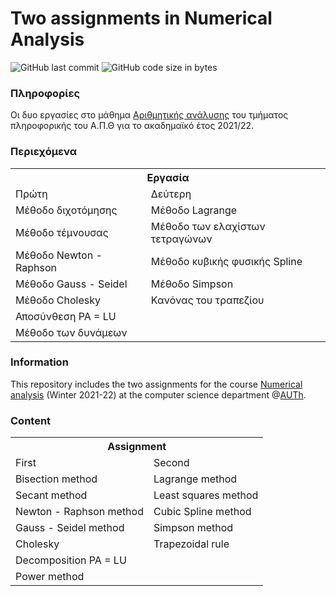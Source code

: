 # Two assignments in Numerical Analysis

<img alt="GitHub last commit" src="https://img.shields.io/github/last-commit/akorkos/Projects-in-Numerical-Analysis"> <img alt="GitHub code size in bytes" src="https://img.shields.io/github/languages/code-size/akorkos/Projects-in-Numerical-Analysis">

### Πληροφορίες 
Οι δυο εργασίες στο μάθημα [Αριθμητικής ανάλυσης](https://elearning.auth.gr/enrol/index.php?id=7942) του τμήματος πληροφορικής του Α.Π.Θ για το ακαδημαϊκό έτος 2021/22. <br />

### Περιεχόμενα 

<table style="width:100%">
  <tr>
    <th colspan="2">Εργασία</th>
  </tr>
  <tr>
    <td>Πρώτη</td>
    <td>Δεύτερη</td>
   </tr>
  <tr>
    <td>Μέθοδο διχοτόμησης</td>
    <td>Μέθοδο Lagrange </td>
  </tr>
  <tr>
    <td>Μέθοδο τέμνουσας</td>
    <td>Μέθοδο των ελαχίστων τετραγώνων</td>
  </tr>
  <tr>
    <td>Μέθοδο Newton - Raphson</td>
    <td>Μέθοδο κυβικής φυσικής Spline</td>
  </tr>
  <tr>
    <td>Μέθοδο Gauss - Seidel</td>
    <td>Μέθοδο Simpson</td>
  </tr>
  <tr>
    <td>Μέθοδο Cholesky</td>
    <td>Κανόνας του τραπεζίου</td>
  </tr>
  <tr>
    <td>Αποσύνθεση PA = LU</td>
    <td rowspan="2"></td>
  </tr>
  <tr>
    <td>Μέθοδο των δυνάμεων</td>
  </tr>
</table>

### Information 
This repository includes the two assignments for the course [Numerical analysis](https://elearning.auth.gr/enrol/index.php?id=7942) (Winter 2021-22) at the computer science department @[AUTh](https://www.auth.gr/en/).

### Content 

<table style="width:100%">
  <tr>
    <th colspan="2">Assignment</th>
  </tr>
  <tr>
    <td>First</td>
    <td>Second</td>
   </tr>
  <tr>
    <td>Bisection method</td>
    <td>Lagrange method</td>
  </tr>
  <tr>
    <td>Secant method</td>
    <td>Least squares method</td>
  </tr>
  <tr>
    <td>Newton - Raphson method</td>
    <td>Cubic Spline method</td>
  </tr>
  <tr>
    <td>Gauss - Seidel method</td>
    <td>Simpson method</td>
  </tr>
  <tr>
    <td>Cholesky</td>
    <td>Trapezoidal rule</td>
  </tr>
  <tr>
    <td>Decomposition PA = LU</td>
    <td rowspan="2"></td>
  </tr>
  <tr>
    <td>Power method</td>
  </tr>
</table>
